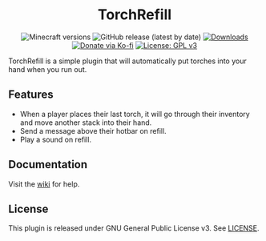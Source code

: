 <h1 align="center">TorchRefill</h1>

<p align="center">
	<img src="https://img.shields.io/badge/Minecraft-1.9--1.19.2-orange" alt="Minecraft versions">
	<img src="https://img.shields.io/github/v/release/hyperdefined/TorchRefill" alt="GitHub release (latest by date)">
	<a href="https://github.com/hyperdefined/TorchRefill/releases"><img src="https://img.shields.io/github/downloads/hyperdefined/TorchRefill/total?logo=github" alt="Downloads"></a>
	<a href="https://ko-fi.com/hyperdefined"><img src="https://img.shields.io/badge/Donate-Ko--fi-red" alt="Donate via Ko-fi"></a>
	<a href="https://www.gnu.org/licenses/gpl-3.0"><img src="https://img.shields.io/badge/License-GPLv3-blue.svg" alt="License: GPL v3"></a>
</p>

TorchRefill is a simple plugin that will automatically put torches into your hand when you run out.

## Features
* When a player places their last torch, it will go through their inventory and move another stack into their hand.
* Send a message above their hotbar on refill.
* Play a sound on refill.

## Documentation
Visit the [wiki](https://github.com/hyperdefined/TorchRefill/wiki) for help.

## License
This plugin is released under GNU General Public License v3. See [LICENSE](https://github.com/hyperdefined/TorchRefill/blob/master/LICENSE).
